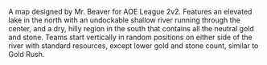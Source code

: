 A map designed by Mr. Beaver for AOE League 2v2. Features an elevated lake in the north with an undockable shallow river running through the center, and a dry, hilly region in the south that contains all the neutral gold and stone. Teams start vertically in random positions on either side of the river with standard resources, except lower gold and stone count, similar to Gold Rush.